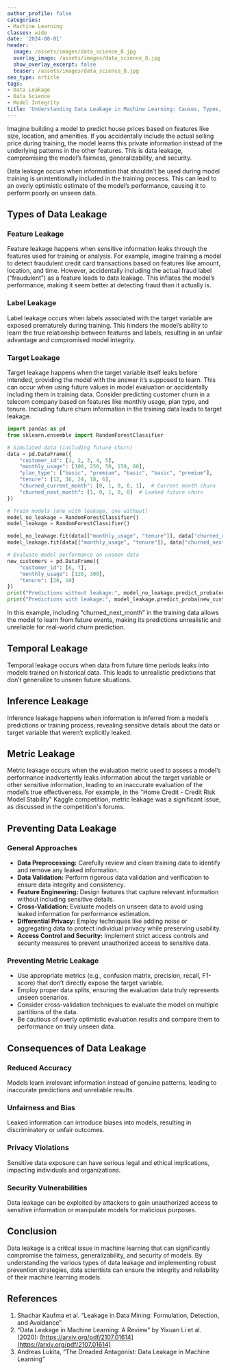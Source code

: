 ```yaml
---
author_profile: false
categories:
- Machine Learning
classes: wide
date: '2024-08-01'
header:
  image: /assets/images/data_science_8.jpg
  overlay_image: /assets/images/data_science_8.jpg
  show_overlay_excerpt: false
  teaser: /assets/images/data_science_8.jpg
seo_type: article
tags:
- Data Leakage
- Data Science
- Model Integrity
title: 'Understanding Data Leakage in Machine Learning: Causes, Types, and Prevention'
---
```


Imagine building a model to predict house prices based on features like size, location, and amenities. If you accidentally include the actual selling price during training, the model learns this private information instead of the underlying patterns in the other features. This is data leakage, compromising the model’s fairness, generalizability, and security.

Data leakage occurs when information that shouldn’t be used during model training is unintentionally included in the training process. This can lead to an overly optimistic estimate of the model’s performance, causing it to perform poorly on unseen data.

## Types of Data Leakage

### Feature Leakage

Feature leakage happens when sensitive information leaks through the features used for training or analysis. For example, imagine training a model to detect fraudulent credit card transactions based on features like amount, location, and time. However, accidentally including the actual fraud label (“fraudulent”) as a feature leads to data leakage. This inflates the model’s performance, making it seem better at detecting fraud than it actually is.

### Label Leakage

Label leakage occurs when labels associated with the target variable are exposed prematurely during training. This hinders the model’s ability to learn the true relationship between features and labels, resulting in an unfair advantage and compromised model integrity.

### Target Leakage

Target leakage happens when the target variable itself leaks before intended, providing the model with the answer it’s supposed to learn. This can occur when using future values in model evaluation or accidentally including them in training data. Consider predicting customer churn in a telecom company based on features like monthly usage, plan type, and tenure. Including future churn information in the training data leads to target leakage.

```python
import pandas as pd
from sklearn.ensemble import RandomForestClassifier

# Simulated data (including future churn)
data = pd.DataFrame({
    "customer_id": [1, 2, 3, 4, 5],
    "monthly_usage": [100, 250, 50, 150, 80],
    "plan_type": ["basic", "premium", "basic", "basic", "premium"],
    "tenure": [12, 36, 24, 18, 6],
    "churned_current_month": [0, 1, 0, 0, 1],  # Current month churn
    "churned_next_month": [1, 0, 1, 0, 0]  # Leaked future churn
})

# Train models (one with leakage, one without)
model_no_leakage = RandomForestClassifier()
model_leakage = RandomForestClassifier()

model_no_leakage.fit(data[["monthly_usage", "tenure"]], data["churned_current_month"])
model_leakage.fit(data[["monthly_usage", "tenure"]], data["churned_next_month"])  # Using future churn

# Evaluate model performance on unseen data
new_customers = pd.DataFrame({
    "customer_id": [6, 7],
    "monthly_usage": [120, 300],
    "tenure": [20, 10]
})
print("Predictions without leakage:", model_no_leakage.predict_proba(new_customers[["monthly_usage", "tenure"]]))
print("Predictions with leakage:", model_leakage.predict_proba(new_customers[["monthly_usage", "tenure"]]))
```

In this example, including “churned_next_month” in the training data allows the model to learn from future events, making its predictions unrealistic and unreliable for real-world churn prediction.

## Temporal Leakage

Temporal leakage occurs when data from future time periods leaks into models trained on historical data. This leads to unrealistic predictions that don’t generalize to unseen future situations.

## Inference Leakage

Inference leakage happens when information is inferred from a model’s predictions or training process, revealing sensitive details about the data or target variable that weren’t explicitly leaked.

## Metric Leakage

Metric leakage occurs when the evaluation metric used to assess a model’s performance inadvertently leaks information about the target variable or other sensitive information, leading to an inaccurate evaluation of the model’s true effectiveness. For example, in the "Home Credit - Credit Risk Model Stability" Kaggle competition, metric leakage was a significant issue, as discussed in the competition's forums.

## Preventing Data Leakage

### General Approaches

- **Data Preprocessing:** Carefully review and clean training data to identify and remove any leaked information.
- **Data Validation:** Perform rigorous data validation and verification to ensure data integrity and consistency.
- **Feature Engineering:** Design features that capture relevant information without including sensitive details.
- **Cross-Validation:** Evaluate models on unseen data to avoid using leaked information for performance estimation.
- **Differential Privacy:** Employ techniques like adding noise or aggregating data to protect individual privacy while preserving usability.
- **Access Control and Security:** Implement strict access controls and security measures to prevent unauthorized access to sensitive data.

### Preventing Metric Leakage

- Use appropriate metrics (e.g., confusion matrix, precision, recall, F1-score) that don’t directly expose the target variable.
- Employ proper data splits, ensuring the evaluation data truly represents unseen scenarios.
- Consider cross-validation techniques to evaluate the model on multiple partitions of the data.
- Be cautious of overly optimistic evaluation results and compare them to performance on truly unseen data.

## Consequences of Data Leakage

### Reduced Accuracy

Models learn irrelevant information instead of genuine patterns, leading to inaccurate predictions and unreliable results.

### Unfairness and Bias

Leaked information can introduce biases into models, resulting in discriminatory or unfair outcomes.

### Privacy Violations

Sensitive data exposure can have serious legal and ethical implications, impacting individuals and organizations.

### Security Vulnerabilities

Data leakage can be exploited by attackers to gain unauthorized access to sensitive information or manipulate models for malicious purposes.

## Conclusion

Data leakage is a critical issue in machine learning that can significantly compromise the fairness, generalizability, and security of models. By understanding the various types of data leakage and implementing robust prevention strategies, data scientists can ensure the integrity and reliability of their machine learning models.

## References

1. Shachar Kaufma et al. “Leakage in Data Mining: Formulation, Detection, and Avoidance”
2. “Data Leakage in Machine Learning: A Review” by Yixuan Li et al. (2020): [https://arxiv.org/pdf/2107.01614](https://arxiv.org/pdf/2107.01614)
3. Andreas Lukita, “The Dreaded Antagonist: Data Leakage in Machine Learning”
